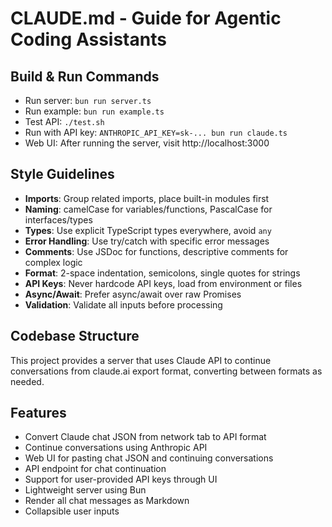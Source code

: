 # CLAUDE.md - Guide for Agentic Coding Assistants

## Build & Run Commands
- Run server: `bun run server.ts`
- Run example: `bun run example.ts`
- Test API: `./test.sh`
- Run with API key: `ANTHROPIC_API_KEY=sk-... bun run claude.ts`
- Web UI: After running the server, visit http://localhost:3000

## Style Guidelines
- **Imports**: Group related imports, place built-in modules first
- **Naming**: camelCase for variables/functions, PascalCase for interfaces/types
- **Types**: Use explicit TypeScript types everywhere, avoid `any`
- **Error Handling**: Use try/catch with specific error messages
- **Comments**: Use JSDoc for functions, descriptive comments for complex logic
- **Format**: 2-space indentation, semicolons, single quotes for strings
- **API Keys**: Never hardcode API keys, load from environment or files
- **Async/Await**: Prefer async/await over raw Promises
- **Validation**: Validate all inputs before processing

## Codebase Structure
This project provides a server that uses Claude API to continue conversations
from claude.ai export format, converting between formats as needed.

## Features
- Convert Claude chat JSON from network tab to API format
- Continue conversations using Anthropic API
- Web UI for pasting chat JSON and continuing conversations
- API endpoint for chat continuation
- Support for user-provided API keys through UI
- Lightweight server using Bun
- Render all chat messages as Markdown
- Collapsible user inputs